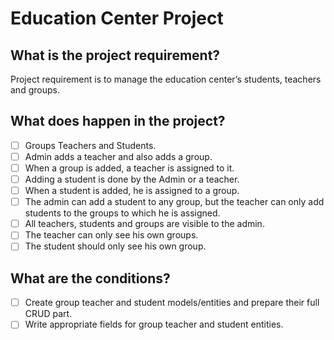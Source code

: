 # Education Center Project

## What is the project requirement?
Project requirement is to manage the education center’s students, teachers and groups.

## What does happen in the project?
- [ ] Groups Teachers and Students.
- [ ] Admin adds a teacher and also adds a group.
- [ ] When a group is added, a teacher is assigned to it.
- [ ] Adding a student is done by the Admin or a teacher.
- [ ] When a student is added, he is assigned to a group.
- [ ] The admin can add a student to any group, but the teacher can only add students to the groups to which he is assigned.
- [ ] All teachers, students and groups are visible to the admin.
- [ ] The teacher can only see his own groups.
- [ ] The student should only see his own group.

## What are the conditions?
- [ ] Create group teacher and student models/entities and prepare their full CRUD part.
- [ ] Write appropriate fields for group teacher and student entities.

